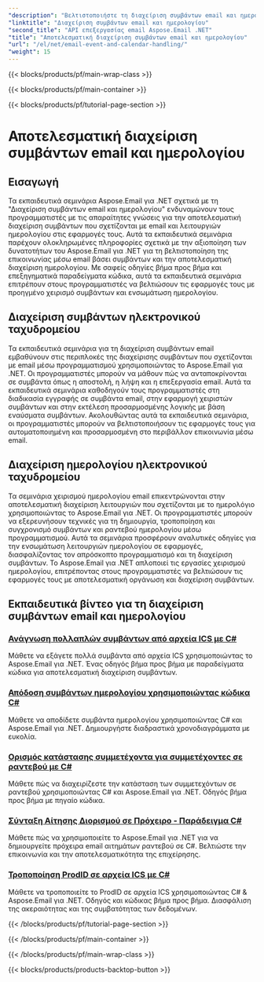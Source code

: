 ```yaml
---
"description": "Βελτιστοποιήστε τη διαχείριση συμβάντων email και ημερολογίου με τα εκπαιδευτικά σεμινάρια Aspose.Email για .NET. Μάθετε να αυτοματοποιείτε συμβάντα email και να ενσωματώνετε απρόσκοπτα τις λειτουργίες ημερολογίου."
"linktitle": "Διαχείριση συμβάντων email και ημερολογίου"
"second_title": "API επεξεργασίας email Aspose.Email .NET"
"title": "Αποτελεσματική διαχείριση συμβάντων email και ημερολογίου"
"url": "/el/net/email-event-and-calendar-handling/"
"weight": 15
---
```


{{< blocks/products/pf/main-wrap-class >}}

{{< blocks/products/pf/main-container >}}

{{< blocks/products/pf/tutorial-page-section >}}

# Αποτελεσματική διαχείριση συμβάντων email και ημερολογίου


## Εισαγωγή

Τα εκπαιδευτικά σεμινάρια Aspose.Email για .NET σχετικά με τη "Διαχείριση συμβάντων email και ημερολογίου" ενδυναμώνουν τους προγραμματιστές με τις απαραίτητες γνώσεις για την αποτελεσματική διαχείριση συμβάντων που σχετίζονται με email και λειτουργιών ημερολογίου στις εφαρμογές τους. Αυτά τα εκπαιδευτικά σεμινάρια παρέχουν ολοκληρωμένες πληροφορίες σχετικά με την αξιοποίηση των δυνατοτήτων του Aspose.Email για .NET για τη βελτιστοποίηση της επικοινωνίας μέσω email βάσει συμβάντων και την αποτελεσματική διαχείριση ημερολογίου. Με σαφείς οδηγίες βήμα προς βήμα και επεξηγηματικά παραδείγματα κώδικα, αυτά τα εκπαιδευτικά σεμινάρια επιτρέπουν στους προγραμματιστές να βελτιώσουν τις εφαρμογές τους με προηγμένο χειρισμό συμβάντων και ενσωμάτωση ημερολογίου.

## Διαχείριση συμβάντων ηλεκτρονικού ταχυδρομείου

Τα εκπαιδευτικά σεμινάρια για τη διαχείριση συμβάντων email εμβαθύνουν στις περιπλοκές της διαχείρισης συμβάντων που σχετίζονται με email μέσω προγραμματισμού χρησιμοποιώντας το Aspose.Email για .NET. Οι προγραμματιστές μπορούν να μάθουν πώς να ανταποκρίνονται σε συμβάντα όπως η αποστολή, η λήψη και η επεξεργασία email. Αυτά τα εκπαιδευτικά σεμινάρια καθοδηγούν τους προγραμματιστές στη διαδικασία εγγραφής σε συμβάντα email, στην εφαρμογή χειριστών συμβάντων και στην εκτέλεση προσαρμοσμένης λογικής με βάση εναύσματα συμβάντων. Ακολουθώντας αυτά τα εκπαιδευτικά σεμινάρια, οι προγραμματιστές μπορούν να βελτιστοποιήσουν τις εφαρμογές τους για αυτοματοποιημένη και προσαρμοσμένη στο περιβάλλον επικοινωνία μέσω email.

## Διαχείριση ημερολογίου ηλεκτρονικού ταχυδρομείου

Τα σεμινάρια χειρισμού ημερολογίου email επικεντρώνονται στην αποτελεσματική διαχείριση λειτουργιών που σχετίζονται με το ημερολόγιο χρησιμοποιώντας το Aspose.Email για .NET. Οι προγραμματιστές μπορούν να εξερευνήσουν τεχνικές για τη δημιουργία, τροποποίηση και συγχρονισμό συμβάντων και ραντεβού ημερολογίου μέσω προγραμματισμού. Αυτά τα σεμινάρια προσφέρουν αναλυτικές οδηγίες για την ενσωμάτωση λειτουργιών ημερολογίου σε εφαρμογές, διασφαλίζοντας τον απρόσκοπτο προγραμματισμό και τη διαχείριση συμβάντων. Το Aspose.Email για .NET απλοποιεί τις εργασίες χειρισμού ημερολογίου, επιτρέποντας στους προγραμματιστές να βελτιώσουν τις εφαρμογές τους με αποτελεσματική οργάνωση και διαχείριση συμβάντων.

## Εκπαιδευτικά βίντεο για τη διαχείριση συμβάντων email και ημερολογίου

### [Ανάγνωση πολλαπλών συμβάντων από αρχεία ICS με C#](./reading-multiple-events-from-ics-files-with-csharp/)
Μάθετε να εξάγετε πολλά συμβάντα από αρχεία ICS χρησιμοποιώντας το Aspose.Email για .NET. Ένας οδηγός βήμα προς βήμα με παραδείγματα κώδικα για αποτελεσματική διαχείριση συμβάντων.
### [Απόδοση συμβάντων ημερολογίου χρησιμοποιώντας κώδικα C#](./rendering-calendar-events-using-csharp-code/)
Μάθετε να αποδίδετε συμβάντα ημερολογίου χρησιμοποιώντας C# και Aspose.Email για .NET. Δημιουργήστε διαδραστικά χρονοδιαγράμματα με ευκολία.
### [Ορισμός κατάστασης συμμετέχοντα για συμμετέχοντες σε ραντεβού με C#](./setting-participant-status-for-appointment-attendees-with-csharp/)
Μάθετε πώς να διαχειρίζεστε την κατάσταση των συμμετεχόντων σε ραντεβού χρησιμοποιώντας C# και Aspose.Email για .NET. Οδηγός βήμα προς βήμα με πηγαίο κώδικα.
### [Σύνταξη Αίτησης Διορισμού σε Πρόχειρο - Παράδειγμα C#](./crafting-a-draft-appointment-request-csharp-example/)
Μάθετε πώς να χρησιμοποιείτε το Aspose.Email για .NET για να δημιουργείτε πρόχειρα email αιτημάτων ραντεβού σε C#. Βελτιώστε την επικοινωνία και την αποτελεσματικότητα της επιχείρησης.
### [Τροποποίηση ProdID σε αρχεία ICS με C#](./altering-prodid-in-ics-files-with-csharp/)
Μάθετε να τροποποιείτε το ProdID σε αρχεία ICS χρησιμοποιώντας C# & Aspose.Email για .NET. Οδηγός και κώδικας βήμα προς βήμα. Διασφάλιση της ακεραιότητας και της συμβατότητας των δεδομένων. 

{{< /blocks/products/pf/tutorial-page-section >}}

{{< /blocks/products/pf/main-container >}}

{{< /blocks/products/pf/main-wrap-class >}}

{{< blocks/products/products-backtop-button >}}
